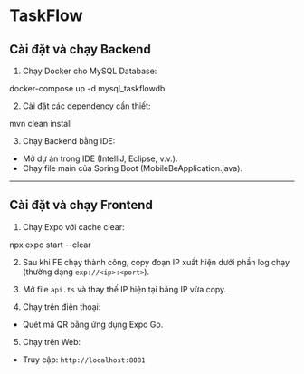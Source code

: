 # TaskFlow

## Cài đặt và chạy Backend

1. Chạy Docker cho MySQL Database:

docker-compose up -d mysql_taskflowdb


2. Cài đặt các dependency cần thiết:

mvn clean install


3. Chạy Backend bằng IDE:
- Mở dự án trong IDE (IntelliJ, Eclipse, v.v.).
- Chạy file main của Spring Boot (MobileBeApplication.java).

---

## Cài đặt và chạy Frontend

1. Chạy Expo với cache clear:

npx expo start --clear


2. Sau khi FE chạy thành công, copy đoạn IP xuất hiện dưới phần log chạy (thường dạng `exp://<ip>:<port>`).

3. Mở file `api.ts` và thay thế IP hiện tại bằng IP vừa copy.

4. Chạy trên điện thoại:
- Quét mã QR bằng ứng dụng Expo Go.

5. Chạy trên Web:

- Truy cập: `http://localhost:8081`

